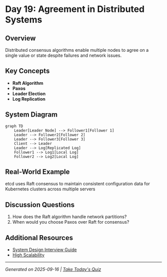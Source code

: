 # Day 19: Agreement in Distributed Systems

## Overview
Distributed consensus algorithms enable multiple nodes to agree on a single value or state despite failures and network issues.

## Key Concepts
- **Raft Algorithm**
- **Paxos**
- **Leader Election**
- **Log Replication**

## System Diagram
```mermaid
graph TD
    Leader[Leader Node] --> Follower1[Follower 1]
    Leader --> Follower2[Follower 2]
    Leader --> Follower3[Follower 3]
    Client --> Leader
    Leader --> Log[Replicated Log]
    Follower1 --> Log1[Local Log]
    Follower2 --> Log2[Local Log]
```

## Real-World Example
etcd uses Raft consensus to maintain consistent configuration data for Kubernetes clusters across multiple servers

## Discussion Questions
1. How does the Raft algorithm handle network partitions?
2. When would you choose Paxos over Raft for consensus?

## Additional Resources
- [System Design Interview Guide](https://github.com/donnemartin/system-design-primer)
- [High Scalability](http://highscalability.com/)

---
*Generated on 2025-09-16 | [Take Today's Quiz](../docs/quiz-2025-09-16.html)*
